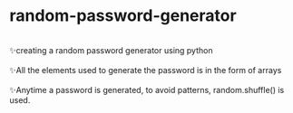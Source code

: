# random-password-generator
<br> ✨creating a random password generator using python </br>
<br>✨All the elements used to generate the password is in the form of arrays</br>
<br>✨Anytime a password is generated, to avoid patterns, random.shuffle() is used.</br>
